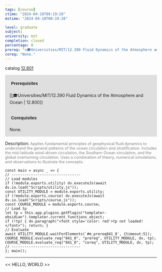 ```yaml
---
tags: [course]
ctime: "2024-04-18T00:19:28"
mstime: "2024-04-18T00:19:28"

level: graduate
subject: 
university: mit
completion: closed
percentage: 0
prereq: "<🎓Universities/MIT/12.390 Fluid Dynamics of the Atmosphere and Ocean>"
coreq: "None."
---
```


catalog [12.801](http://student.mit.edu/catalog/m12c.html#12.801)

<span style="display: block; padding: 15px; background-color: rgb(100, 100, 100, 0.2);"><font id="m_prereq841_0" style="display: block; font-family: Arial, sans-serif; font-weight: bold; padding: 5px">Prerequisites</font><br><span id="prereq841_0">[[🎓Universities/MIT/12.390 Fluid Dynamics of the Atmosphere and Ocean | 12.800]]</span></span>
<span style="display: block; padding: 15px; background-color: rgb(100, 100, 100, 0.2);"><font id="m_coreq841_0" style="display: block; font-family: Arial, sans-serif; font-weight: bold; padding: 5px">Corequisites</font><br><span id="coreq841_0">None.</span></span>

<font style="">Description:</font>
<font style="color: grey; font-size: 0.8rem;">Applies fundamental principles of geophysical fluid dynamics to understand the general patterns of the ocean circulation and stratification. Includes the mid-latitude wind-driven circulation, the Southern Ocean circulation, and the global overturning circulation. Uses a combination of theory, numerical simulations, and observations to illustrate the concepts.</font>

```dataviewjs
const main = async _ => {
// --------------------------------
// Load modules
if (!module.exports.utility) dv.executeJs(await dv.io.load("Scripts/utility.js"));
const UTILITY_MODULE = module.exports.utility;
if (!module.exports.course) dv.executeJs(await dv.io.load("Scripts/course.js"));
const COURSE_MODULE = module.exports.course;
// Load tp
let tp = this.app.plugins.getPlugin("templater-obsidian").templater.current_functions_object;
if (!tp) { dv.paragraph("<font style='color: red'>tp not loaded!</font>"); return; }
// Evaluate
await UTILITY_MODULE.waitForElements(`#m_prereq841_0`, {timeout:5});
COURSE_MODULE.evaluate_req("841_0", "prereq", UTILITY_MODULE, dv, tp);
COURSE_MODULE.evaluate_req("841_0", "coreq", UTILITY_MODULE, dv, tp);
// --------------------------------
}; main();
```

---

<< HELLO, WORLD >>

